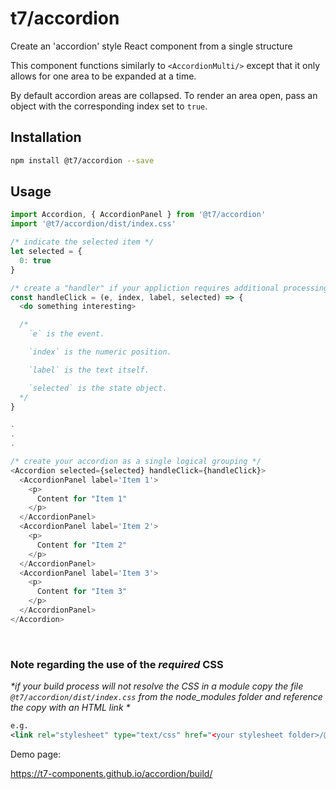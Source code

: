 # t7/accordion

Create an 'accordion' style React component from a single structure

This component functions similarly to `<AccordionMulti/>` except that it only allows for one area to be expanded at a time.

By default accordion areas are collapsed. To render an area open, pass an object with the corresponding index set to `true`.


## Installation
```sh
npm install @t7/accordion --save
```

## Usage
```js
import Accordion, { AccordionPanel } from '@t7/accordion'
import '@t7/accordion/dist/index.css'
```
```js
/* indicate the selected item */
let selected = {
  0: true
}

/* create a "handler" if your appliction requires additional processing when tabs are selected */
const handleClick = (e, index, label, selected) => {
  <do something interesting>

  /*
    `e` is the event.

    `index` is the numeric position.

    `label` is the text itself.

    `selected` is the state object.
  */
}

.
.
.

/* create your accordion as a single logical grouping */
<Accordion selected={selected} handleClick={handleClick}>
  <AccordionPanel label='Item 1'>
    <p>
      Content for "Item 1"
    </p>
  </AccordionPanel>
  <AccordionPanel label='Item 2'>
    <p>
      Content for "Item 2"
    </p>
  </AccordionPanel>
  <AccordionPanel label='Item 3'>
    <p>
      Content for "Item 3"
    </p>
  </AccordionPanel>
</Accordion>

```
&nbsp;
&nbsp;

### Note regarding the use of the _required_ CSS
_*if your build process will not resolve the CSS in a module copy the file `@t7/accordion/dist/index.css` from the node_modules folder and reference the copy with an HTML link *_  
  
```xml
e.g.
<link rel="stylesheet" type="text/css" href="<your stylesheet folder>/@t7/accordion/dist/index.css">
```

Demo page:

https://t7-components.github.io/accordion/build/
